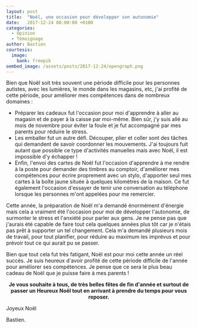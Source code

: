 ```yaml
---
layout: post
title:  "Noël, une occasion pour développer son autonomie"
date:   2017-12-24 08:00:00 +0100
categories:
  - Opinion
  - Témoignage
author: Bastien
courtesis:
  image:
    bank: freepik
oembed_image: /assets/posts/2017-12-24/opengraph.png
---
```


<amp-img class="center" width="773" height="387" src="/assets/posts/2017-12-24/opengraph.png" alt="Joyeux Noël !" layout="responsive"></amp-img>



Bien que Noël soit très souvent une période difficile pour les personnes autistes, avec les lumières, le monde dans les magasins, etc, j'ai profité
de cette période, pour améliorer mes compétences dans de nombreux domaines&nbsp;:

 - Préparer les cadeaux fut l'occasion pour moi d'apprendre à aller au magasin et de payer à la caisse par moi-même. Bien sûr, j'y suis allé au mois de novembre pour 
éviter la foule et je fut accompagné par mes parents pour réduire le stress.
 - Les emballer fut un autre défi. Découper, plier et coller sont des tâches qui demandent de savoir coordonner les mouvements. J'ai toujours fuit autant que possible ce type 
d'activités manuelles mais avec Noël, il est impossible d'y échapper&nbsp;!
 - Enfin, l'envoi des cartes de Noël fut l'occasion d'apprendre à me rendre à la poste pour demander des timbres au comptoir, d'améliorer mes compétences pour écrire proprement avec un 
stylo, d'apporter seul mes cartes à la boîte jaune située à quelques kilomètres de la maison.
Ce fut également l'occasion d'essayer de tenir une conversation au téléphone lorsque les personnes m'ont appelées pour me remercier.

Cette année, la préparation de Noël m'a demandé énormément d'énergie mais cela a vraiment été l'occasion pour moi de développer l'autonomie, de surmonter le stress et l'anxiété pour 
parler aux gens. Je ne pense pas que j'aurais été capable de faire tout cela quelques années plus tôt car je n'étais pas prêt à supporter un tel changement.
Cela m'a demandé plusieurs mois de travail, pour tout planifier, pour réduire au maximum les imprévus et pour prévoir tout ce qui aurait pu se passer.


Bien que tout cela fut très fatigant, Noël est pour moi cette année un réel succès. Je suis heureux d'avoir profité de cette période difficile
de l'année pour améliorer ses compétences. Je pense que ce sera le plus beau cadeau de Noël que je puisse faire à mes parents&nbsp;!

<div align="center"><strong>
Je vous souhaite à tous, de très belles fêtes de fin d'année et surtout de passer un Heureux Noël tout en arrivant à prendre du temps pour vous reposer.
</strong></div>

Joyeux Noël

Bastien.

